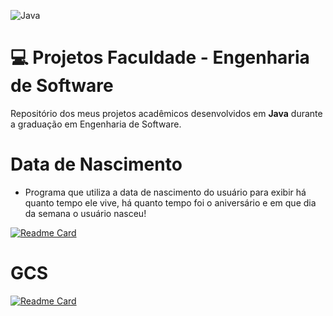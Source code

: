 ![Java](https://img.shields.io/badge/java-%23ED8B00.svg?style=for-the-badge&logo=openjdk&logoColor=white)



# 💻 Projetos Faculdade - Engenharia de Software

Repositório dos meus projetos acadêmicos desenvolvidos em **Java** durante a graduação em Engenharia de Software.




# Data de Nascimento
- Programa que utiliza a data de nascimento do usuário para exibir há quanto tempo ele vive, há quanto tempo foi o aniversário e em que dia da semana o usuário nasceu!

[![Readme Card](https://github-readme-stats.vercel.app/api/pin/?username=FelipeArnt&hide_border=true&theme=transparent&repo=Projetos-Faculdade/DataNascimento)](https://github.com/FelipeArnt/Projetos-Faculdade/DataNascimento)



# GCS

[![Readme Card](https://github-readme-stats.vercel.app/api/pin/?username=FelipeArnt&hide_border=true&theme=transparent&repo=Projetos-Faculdade/GCS)](https://github.com/FelipeArnt/Projetos-Faculdade/GCS)






